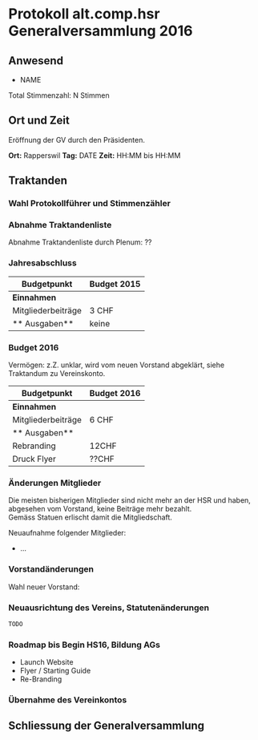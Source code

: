 # Protokoll alt.comp.hsr Generalversammlung 2016

## Anwesend

- NAME

Total Stimmenzahl: N Stimmen 

## Ort und Zeit

Eröffnung der GV durch den Präsidenten.

**Ort:** Rapperswil
**Tag:** DATE
**Zeit:** HH:MM bis HH:MM

## Traktanden

### Wahl Protokollführer und Stimmenzähler


### Abnahme Traktandenliste 

Abnahme Traktandenliste durch Plenum: ??

### Jahresabschluss

Budgetpunkt     | Budget 2015
----------------|------------
**Einnahmen**   |
Mitgliederbeiträge | 3 CHF
** Ausgaben**   | keine


### Budget 2016

Vermögen: z.Z. unklar, wird vom neuen Vorstand abgeklärt, siehe Traktandum zu Vereinskonto.

Budgetpunkt     | Budget 2016
----------------|------------
**Einnahmen**   |
Mitgliederbeiträge | 6 CHF
** Ausgaben**   |
Rebranding      | 12CHF
Druck Flyer     | ??CHF

### Änderungen Mitglieder

Die meisten bisherigen Mitglieder sind nicht mehr an der HSR und haben, abgesehen vom Vorstand, keine Beiträge mehr bezahlt.  
Gemäss Statuen erlischt damit die Mitgliedschaft.

Neuaufnahme folgender Mitglieder:
- ...

### Vorstandänderungen

Wahl neuer Vorstand: 

### Neuausrichtung des Vereins, Statutenänderungen


```diff
TODO
```

### Roadmap bis Begin HS16, Bildung AGs

- Launch Website
- Flyer / Starting Guide
- Re-Branding

### Übernahme des Vereinkontos

## Schliessung der Generalversammlung
